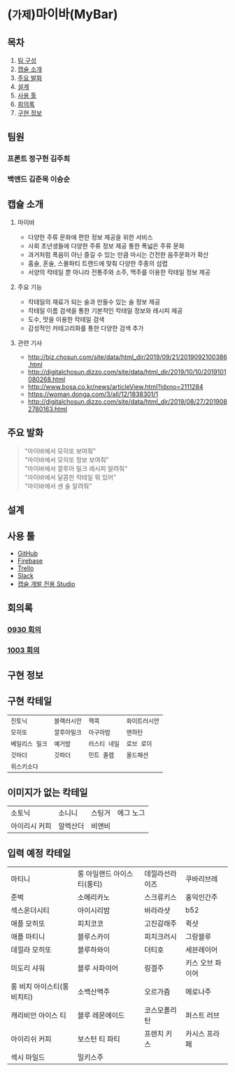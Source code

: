 # (`가제`)마이바(MyBar)

## 목차

1. [팀 구성](#팀원)
1. [캡슐 소개](#캡슐-소개)
1. [주요 발화](#주요-발화)
1. [설계](#설계)
1. [사용 툴](#사용-툴)
1. [회의록](#회의록)
1. [구현 정보](#구현-정보)

## 팀원

### 프론트 정구헌 김주희

### 백엔드 김준목 이승순

## 캡슐 소개

1. 마이바
    - 다양한 주류 문화에 편한 정보 제공을 위한 서비스
    - 사회 초년생들에 다양한 주류 정보 제공 통한 폭넓은 주류 문화
    - 과거처럼 폭음이 아닌 즐길 수 있는 만큼 마시는 건전한 음주문화가 확산
    - 홈술, 혼술, 스몰파티 트렌드에 맞춰 다양한 주종의 섭렵
    - 서양의 칵테일 뿐 아니라 전통주와 소주, 맥주를 이용한 칵테일 정보 제공

1. 주요 기능
    - 칵테일의 재료가 되는 술과 만들수 있는 술 정보 제공
    - 칵테일 이름 검색을 통한 기본적인 칵테일 정보와 레시피 제공
    - 도수, 맛을 이용한 칵테일 검색
    - 감성적인 카테고리화를 통한 다양한 검색 추가

1. 관련 기사
    - <http://biz.chosun.com/site/data/html_dir/2019/09/21/2019092100386.html>
    - <http://digitalchosun.dizzo.com/site/data/html_dir/2019/10/10/2019101080268.html>
    - <http://www.bosa.co.kr/news/articleView.html?idxno=2111284>
    - <https://woman.donga.com/3/all/12/1838301/1>
    - <http://digitalchosun.dizzo.com/site/data/html_dir/2019/08/27/2019082780163.html>

## 주요 발화

>"마이바에서 모히또 보여줘"  
"마이바에서 모히또 정보 보여줘"  
"마이바에서 깔루아 밀크 레시피 알려줘"  
"마이바에서 달콤한 칵테일 뭐 있어"  
"마이바에서 센 술 알려줘"  

## 설계

## 사용 툴

- [GitHub](https://github.com/TKvl6/myhand.Bartender)
- [Firebase](https://www.google.com)
- [Trello](https://trello.com/b/7OGe4zzt/%EC%B9%B5%ED%85%8C%EC%9D%BC)
- [Slack](https://www.slack.com)
- [캡슐 개발 전용 Studio](https://bixbydevelopers.com/)

## 회의록

### [0930 회의](/회의록/0930)

### [1003 회의](/회의록/1003)

## 구현 정보

## 구현 칵테일

|||||
|-|-|-|-|
|`진토닉`|`블랙러시안`|`잭콕`|`화이트러시안`|
|`모히또`|`깔루아밀크`|`아구아밤`|`맨하탄`|
|`베일리스 밀크`|`예거밤`|`러스티 네일`|`로브 로이`|
|`갓마더`|`갓파더`|`민트 줄렙`|`올드패션`|
|`위스키소다`||||

## 이미지가 없는 칵테일

|||||
|-|-|-|-|
|소토닉|소니니|스팅거|에그 노그|
|아이리시 커피|알렉산더|비앤비||

## 입력 예정 칵테일

|||||
|-|-|-|-|
|마티니|롱 아일랜드 아이스티(롱티)|데낄라선라이즈|쿠바리브레|
|준벅|소메리카노|스크류키스|홍익인간주|
|섹스온더시티|아이시리밤|바라라샷|b52|
|애플 모히또|피치코코|고진감래주|퀵샷|
|애플 마티니|블루스카이|피치크러시|그랑블루|
|데낄라 모히또|블루하와이|더티호|세븐레이어|
|미도리 샤워|블루 사파이어|링겔주|키스 오브 파이어|
|롱 비치 아이스티(롱비치티)|소백산맥주|오르가즘|메로나주|
|캐리비안 아이스 티|블루 레몬에이드|코스모폴리탄|퍼스트 러브|
|아이리쉬 커피|보스턴 티 파티|프렌치 키스|카시스 프라페|
|섹시 마일드|밀키스주|||
